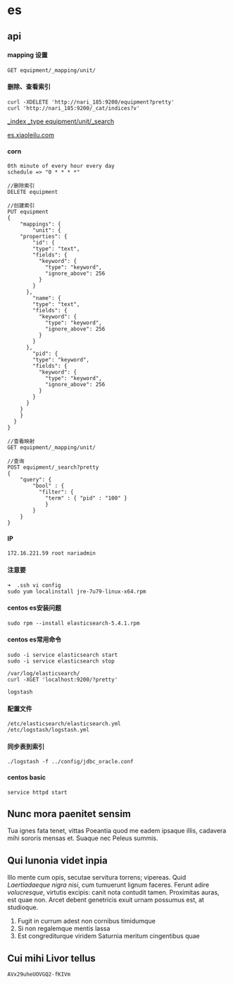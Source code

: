 # es

## api


#### mapping 设置

    GET equipment/_mapping/unit/

#### 删除、查看索引    

	curl -XDELETE 'http://nari_185:9200/equipment?pretty'
	curl 'http://nari_185:9200/_cat/indices?v'
	

[_index _type equipment/unit/_search](http://nari_185:9200/equipment/unit/_search)

[es.xiaoleilu.com](https://es.xiaoleilu.com/)

#### corn

	0th minute of every hour every day
	schedule => "0 * * * *"	
	
	//删除索引
	DELETE equipment
	
	//创建索引
	PUT equipment 
    {
        "mappings": {
            "unit": { 
        "properties": { 
            "id": {
            "type": "text",
            "fields": {
              "keyword": {
                "type": "keyword",
                "ignore_above": 256
              }
            }
          }, 
            "name": {
            "type": "text",
            "fields": {
              "keyword": {
                "type": "keyword",
                "ignore_above": 256
              }
            }
          },
            "pid": {
            "type": "keyword",
            "fields": {
              "keyword": {
                "type": "keyword",
                "ignore_above": 256
              }
            }
          }
        }
        }
      }
    }
	
	//查看映射
	GET equipment/_mapping/unit/
	
	//查询
	POST equipment/_search?pretty
	{
  		"query": {
    		"bool" : {
		      "filter": {
        		"term" : { "pid" : "100" }
      			}
    		}
  		}
	}
	
	

#### IP

    172.16.221.59 root nariadmin

#### 注意要

    ➜  .ssh vi config
    sudo yum localinstall jre-7u79-linux-x64.rpm

#### centos es安装问题

    sudo rpm --install elasticsearch-5.4.1.rpm

#### centos es常用命令

    sudo -i service elasticsearch start
    sudo -i service elasticsearch stop

    /var/log/elasticsearch/
    curl -XGET 'localhost:9200/?pretty'

    logstash

#### 配置文件

    /etc/elasticsearch/elasticsearch.yml  
    /etc/logstash/logstash.yml
    
#### 同步表到索引

	./logstash -f ../config/jdbc_oracle.conf    

#### centos basic 

    service httpd start




## Nunc mora paenitet sensim

Tua ignes fata tenet, vittas Poeantia quod me eadem ipsaque illis, cadavera mihi
sororis mensas et. Suaque nec Peleus summis.

## Qui Iunonia videt inpia

Illo mente cum opis, secutae servitura torrens; vipereas. Quid *Laertiadaeque
nigra nisi*, cum tumuerunt lignum faceres. Ferunt adire *volucresque*, virtutis
excipis: canit nota contudit tamen. Proximitas auras, est quae non. Arcet debent
genetricis exuit urnam possumus est, at studioque.

1. Fugit in currum adest non cornibus timidumque
2. Si non regalemque mentis lassa
3. Est congrediturque viridem Saturnia meritum cingentibus quae

## Cui mihi Livor tellus

	AVx29uheUOVGQ2-fKIVm